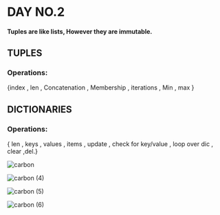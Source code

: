 # DAY NO.2
#### Tuples are like lists, However they are immutable.
## TUPLES
### Operations:
{index , len , Concatenation , Membership , 
iterations , Min , max 
}
## DICTIONARIES
### Operations:
{ len , keys , values , items , 
update , check for key/value , 
loop over dic , clear ,del.}



![carbon](https://user-images.githubusercontent.com/76496105/221393276-5b31df14-1cc1-4aeb-8bc7-1f6f67d9e3d3.png)



![carbon (4)](https://user-images.githubusercontent.com/76496105/221393501-ae17a971-e70a-4ea8-b5bb-8222a66f1dff.png)


![carbon (5)](https://user-images.githubusercontent.com/76496105/221393526-a142d919-796b-46fe-800a-747c8313bd6b.png)


![carbon (6)](https://user-images.githubusercontent.com/76496105/221393556-f2dc4e25-59a5-4b42-b581-939b4349fca8.png)
